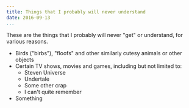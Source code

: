 ```yaml
---
title: Things that I probably will never understand
date: 2016-09-13
...
```


These are the things that I probably will never "get" or understand,
for various reasons.

* Birds ("birbs"), "floofs" and other similarly cutesy animals or other objects
* Certain TV shows, movies and games, including but not limited to:
    * Steven Universe
    * Undertale
    * Some other crap
    * I can't quite remember
* Something
